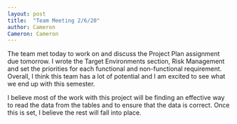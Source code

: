 ```yaml
---
layout: post
title:  "Team Meeting 2/6/20"
author: Cameron
Cameron: Cameron
---
```


The team met today to work on and discuss the Project Plan assignment due tomorrow. I wrote the Target Environments section, Risk Management and set the priorities for each functional and non-functional requirement. Overall, I think this team has a lot of potential and I am excited to see what we end up with this semester.

I believe most of the work with this project will be finding an effective way to read the data from the tables and to ensure that the data is correct. Once this is set, I believe the rest will fall into place.
